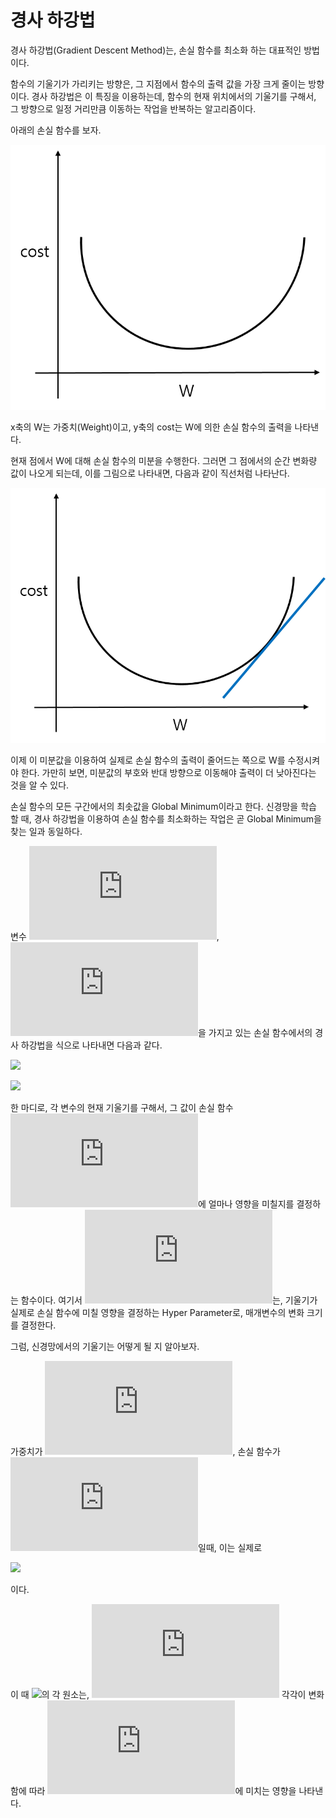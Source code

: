 # 경사 하강법

경사 하강법(Gradient Descent Method)는, 손실 함수를 최소화 하는 대표적인 방법이다.

함수의 기울기가 가리키는 방향은, 그 지점에서 함수의 출력 값을 가장 크게 줄이는 방향이다. 경사 하강법은 이 특징을 이용하는데, 함수의 현재 위치에서의 기울기를 구해서, 그 방향으로 일정 거리만큼 이동하는 작업을 반복하는 알고리즘이다.

아래의 손실 함수를 보자.

![](image/Gradient1.png)

x축의 W는 가중치(Weight)이고, y축의 cost는 W에 의한 손실 함수의 출력을 나타낸다.

현재 점에서 W에 대해 손실 함수의 미분을 수행한다. 그러면 그 점에서의 순간 변화량 값이 나오게 되는데, 이를 그림으로 나타내면, 다음과 같이 직선처럼 나타난다.

![](image/Gradient2.png)

이제 이 미분값을 이용하여 실제로 손실 함수의 출력이 줄어드는 쪽으로 W를 수정시켜야 한다. 가만히 보면, 미분값의 부호와 반대 방향으로 이동해야 출력이 더 낮아진다는 것을 알 수 있다.

손실 함수의 모든 구간에서의 최솟값을 Global Minimum이라고 한다. 신경망을 학습 할 때, 경사 하강법을 이용하여 손실 함수를 최소화하는 작업은 곧 Global Minimum을 찾는 일과 동일하다. 

변수 ![](https://latex.codecogs.com/gif.latex?x_0), ![](https://latex.codecogs.com/gif.latex?x_1)을 가지고 있는 손실 함수에서의 경사 하강법을 식으로 나타내면 다음과 같다.

![](https://latex.codecogs.com/gif.latex?x_0&space;=&space;x_0-\eta&space;\frac{\partial&space;f}{\partial&space;x_0})

![](https://latex.codecogs.com/gif.latex?x_0&space;=&space;x_0-\eta&space;\frac{\partial&space;f}{\partial&space;x_1})

한 마디로, 각 변수의 현재 기울기를 구해서, 그 값이 손실 함수 ![](https://latex.codecogs.com/gif.latex?f)에 얼마나 영향을 미칠지를 결정하는 함수이다. 여기서 ![](https://latex.codecogs.com/gif.latex?%5Ceta)는, 기울기가 실제로 손실 함수에 미칠 영향을 결정하는 Hyper Parameter로, 매개변수의 변화 크기를 결정한다.

그럼, 신경망에서의 기울기는 어떻게 될 지 알아보자.

가중치가 ![](https://latex.codecogs.com/gif.latex?W), 손실 함수가 ![](https://latex.codecogs.com/gif.latex?L)일때, 이는 실제로

![](https://latex.codecogs.com/gif.latex?W&space;=&space;\begin{pmatrix}&space;w_1_1&space;\&space;w_2_1&space;\&space;w_3_1&space;\\&space;w_1_2&space;\&space;w_2_2&space;\&space;w_3_2&space;\end{pmatrix}&space;,&space;\&space;\&space;\&space;\&space;\&space;\frac{\partial&space;L}{\partial&space;W}&space;=&space;\begin{pmatrix}&space;\frac{\partial&space;L}{\partial&space;w_1_1}&space;\&space;\frac{\partial&space;L}{\partial&space;w_2_1}&space;\&space;\frac{\partial&space;L}{\partial&space;w_3_1}&space;\\&space;\\&space;\frac{\partial&space;L}{\partial&space;w_1_2}&space;\&space;\frac{\partial&space;L}{\partial&space;w_2_2}&space;\&space;\frac{\partial&space;L}{\partial&space;w_3_2}&space;\end{pmatrix})

이다.

이 때 ![](https://latex.codecogs.com/gif.latex?\frac{\partial&space;L}{\partial&space;W})의 각 원소는, ![](https://latex.codecogs.com/gif.latex?w_x_y) 각각이 변화함에 따라 ![](https://latex.codecogs.com/gif.latex?L)에 미치는 영향을 나타낸다.
